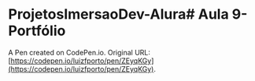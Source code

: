 # ProjetosImersaoDev-Alura# Aula 9-Portfólio

A Pen created on CodePen.io. Original URL: [https://codepen.io/luizfporto/pen/ZEyqKGy](https://codepen.io/luizfporto/pen/ZEyqKGy).


